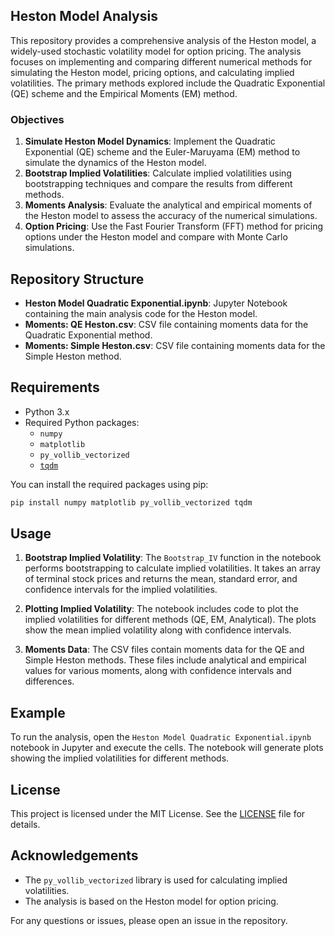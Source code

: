 ## Heston Model Analysis

This repository provides a comprehensive analysis of the Heston model, a widely-used stochastic volatility model for option pricing. The analysis focuses on implementing and comparing different numerical methods for simulating the Heston model, pricing options, and calculating implied volatilities. The primary methods explored include the Quadratic Exponential (QE) scheme and the Empirical Moments (EM) method.

### Objectives

1. **Simulate Heston Model Dynamics**: Implement the Quadratic Exponential (QE) scheme and the Euler-Maruyama (EM) method to simulate the dynamics of the Heston model.
2. **Bootstrap Implied Volatilities**: Calculate implied volatilities using bootstrapping techniques and compare the results from different methods.
3. **Moments Analysis**: Evaluate the analytical and empirical moments of the Heston model to assess the accuracy of the numerical simulations.
4. **Option Pricing**: Use the Fast Fourier Transform (FFT) method for pricing options under the Heston model and compare with Monte Carlo simulations.
## Repository Structure

- **Heston Model Quadratic Exponential.ipynb**: Jupyter Notebook containing the main analysis code for the Heston model.
- **Moments: QE Heston.csv**: CSV file containing moments data for the Quadratic Exponential method.
- **Moments: Simple Heston.csv**: CSV file containing moments data for the Simple Heston method.

## Requirements

- Python 3.x
- Required Python packages:
  - `numpy`
  - `matplotlib`
  - `py_vollib_vectorized`
  - [`tqdm`](command:_github.copilot.openSymbolFromReferences?%5B%7B%22%24mid%22%3A1%2C%22path%22%3A%22%2FUsers%2Falexanderithakis%2F.vscode%2Fextensions%2Fms-python.vscode-pylance-2024.7.1%2Fdist%2Ftypeshed-fallback%2Fstubs%2Ftqdm%2Ftqdm%2Fstd.pyi%22%2C%22scheme%22%3A%22file%22%7D%2C%7B%22line%22%3A33%2C%22character%22%3A6%7D%5D "../../../.vscode/extensions/ms-python.vscode-pylance-2024.7.1/dist/typeshed-fallback/stubs/tqdm/tqdm/std.pyi")

You can install the required packages using pip:  
```bash
pip install numpy matplotlib py_vollib_vectorized tqdm
```



## Usage

1. **Bootstrap Implied Volatility**:
   The `Bootstrap_IV` function in the notebook performs bootstrapping to calculate implied volatilities. It takes an array of terminal stock prices and returns the mean, standard error, and confidence intervals for the implied volatilities.

2. **Plotting Implied Volatility**:
   The notebook includes code to plot the implied volatilities for different methods (QE, EM, Analytical). The plots show the mean implied volatility along with confidence intervals.

3. **Moments Data**:
   The CSV files contain moments data for the QE and Simple Heston methods. These files include analytical and empirical values for various moments, along with confidence intervals and differences.

## Example

To run the analysis, open the `Heston Model Quadratic Exponential.ipynb` notebook in Jupyter and execute the cells. The notebook will generate plots showing the implied volatilities for different methods.

## License

This project is licensed under the MIT License. See the [LICENSE](LICENSE) file for details.

## Acknowledgements

- The `py_vollib_vectorized` library is used for calculating implied volatilities.
- The analysis is based on the Heston model for option pricing.

For any questions or issues, please open an issue in the repository.

